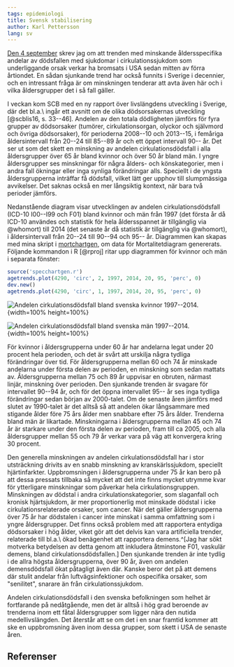 ```yaml
---
tags: epidemiologi
title: Svensk stabilisering
author: Karl Pettersson
lang: sv
---
```


[Den 4 september](http://static-dust.klpn.se/posts/2016-09-04-uscirc.html)
skrev jag om att trenden med minskande åldersspecifika andelar av dödsfallen
med sjukdomar i cirkulationssjukdom som underliggande orsak verkar ha bromsats
i USA sedan mitten av förra årtiondet. En sådan sjunkande trend har också funnits i
Sverige i decennier, och en intressant fråga är om minskningen tenderar att
avta även här och i vilka åldersgrupper det i så fall gäller.

I veckan kom SCB med en ny rapport över livslängdens utveckling i Sverige, där
det bl.a.\ ingår ett avsnitt om de olika dödsorsakernas utveckling 
[@scblis16, s. 33--46]. Andelen av den totala dödligheten jämförs för fyra 
grupper av dödsorsaker (tumörer, cirkulationsorgan, olyckor och självmord och övriga
dödsorsaker), för perioderna 2008--10 och 2013--15, i femåriga åldersintervall
från 20--24 till 85--89 år och ett öppet intervall 90-- år. Det ser ut som det
skett en minskning av andelen cirkulationsdödsfall i alla åldersgrupper över 65
år bland kvinnor och över 50 år bland män. I yngre åldersgrupper ses
minskningar för några ålders- och könskategorier, men i andra fall ökningar
eller inga synliga förändringar alls. Speciellt i de yngsta åldersgrupperna
inträffar få dödsfall, vilket lätt ger upphov till slumpmässiga avvikelser. Det
saknas också en mer långsiktig kontext, när bara två perioder jämförs.

Nedanstående diagram visar utvecklingen av andelen cirkulationsdödsfall (ICD-10
I00--I99 och F01) bland kvinnor och män från 1997 (det första år då ICD-10
användes och statistik för hela åldersspannet är tillgänglig via @whomort) till
2014 (det senaste år då statistik är tillgänglig via @whomort), i åldersintervall
från 20--24 till 90--94 och 95-- år. Diagrammen kan skapas med mina skript i 
[mortchartgen](https://github.com/klpn/mortchartgen), om data för
Mortalitetdiagram genererats. Följande kommandon i R [@rproj] ritar upp diagrammen för
kvinnor och män i separata fönster:

``` {.R .numberLines}
source('specchartgen.r')
agetrends.plot(4290, 'circ', 2, 1997, 2014, 20, 95, 'perc', 0)
dev.new()
agetrends.plot(4290, 'circ', 1, 1997, 2014, 20, 95, 'perc', 0)
```


![Andelen cirkulationsdödsfall bland svenska kvinnor
1997--2014.](../images/Sv9714KvAndelCirk.svg){width=100% height=100%}

![Andelen cirkulationsdödsfall bland svenska män 
1997--2014.](../images/Sv9714MAndelCirk.svg){width=100% height=100%}

För kvinnor i åldersgrupperna under 60 år har andelarna legat under 20 procent
hela perioden, och det är svårt att urskilja några tydliga förändringar över
tid. För åldersgrupperna mellan 60 och 74 år minskade andelarna under första
delen av perioden, en minskning som sedan mattats av. Åldersgrupperna mellan 75
och 89 år uppvisar en obruten, närmast linjär, minskning över perioden. Den
sjunkande trenden är svagare för intervallet 90--94 år, och för det öppna
intervallet 95-- år ses inga tydliga förändringar sedan början av 2000-talet.
Om de senaste åren jämförs med slutet av 1990-talet är det alltså så att
andelen ökar långsammare med stigande ålder före 75 års ålder men snabbare
efter 75 års ålder. Trenderna bland män är likartade. Minskningarna i
åldersgrupperna mellan 45 och 74 år är starkare under den första delen av
perioden, fram till ca 2005, och alla åldersgrupper mellan 55 och 79 år verkar
vara på väg att konvergera kring 30 procent.

Den generella minskningen av andelen cirkulationsdödsfall har i stor
utsträckning drivits av en snabb minskning av kranskärlssjukdom, speciellt
hjärtinfarkter. Uppbromsningen i åldersgrupperna under 75 år kan bero på att
dessa pressats tillbaka så mycket att det inte finns mycket utrymme kvar för
ytterligare minskningar som påverkar hela cirkulationsgruppen. Minskningen av
dödstal i andra cirkulationskategorier, som slaganfall och kronisk
hjärtsjukdom, är mer proportionerlig mot minskade dödstal i icke
cirkulationsrelaterade orsaker, som cancer. När det gäller åldersgrupperna över
75 år har dödstalen i cancer inte minskat i samma omfattning som i yngre
åldersgrupper. Det finns också problem med att rapportera entydiga dödsorsaker
i hög ålder, viket gör att det delvis kan vara artificiella trender, relaterade
till bl.a.\ ökad benägenhet att rapportera demens.^[Jag har sökt motverka
betydelsen av detta genom att inkludera åtminstone F01, vaskulär demens, bland
cirkulationsdödsfallen.] Den sjunkande trenden är inte tydlig i de allra högsta
åldersgrupperna, över 90 år, även om andelen demensdödsfall ökat påtagligt även
där. Kanske beror det på att demens där stulit andelar från luftvägsinfektioner
och ospecifika orsaker, som "senilitet", snarare än från cirkulationssjukdom.

Andelen cirkulationsdödsfall i den svenska befolkningen som helhet är
fortfarande på nedåtgående, men det är alltså i hög grad beroende av trenderna inom
ett fåtal åldersgrupper som ligger nära den nutida medellivslängden. Det
återstår att se om det i en snar framtid kommer att ske en uppbromsning även
inom dessa grupper, som skett i USA de senaste åren.

## Referenser
